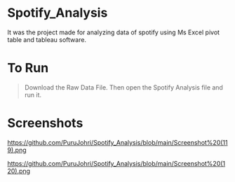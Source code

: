 # Spotify_Analysis

It was the project made for analyzing data of spotify using Ms Excel pivot table and tableau software.

# To Run

> Download the Raw Data File.
> Then open the Spotify Analysis file and run it.

# Screenshots

https://github.com/PuruJohri/Spotify_Analysis/blob/main/Screenshot%20(119).png

https://github.com/PuruJohri/Spotify_Analysis/blob/main/Screenshot%20(120).png

